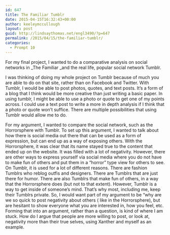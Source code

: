 ```yaml
---
id: 647
title: The Familiar Tumblr
date: 2015-04-15T16:32:43+00:00
author: keeleymccullough
layout: post
guid: http://lindsaythomas.net/engl3490/?p=647
permalink: /2015/04/15/the-familiar-tumblr/
categories:
  - Prompt 10
---
```

For my final project, I wanted to do a comparative analysis on social networks in _The Familiar _and the real life, popular social network Tumblr.

I was thinking of doing my whole project on Tumblr because of much you are able to do on that site, rather than on Facebook and Twitter. With Tumblr, I would be able to post photos, quotes, and text posts. It&#8217;s a form of a blog that I think would be more creative than just writing a basic paper. In using tumblr, I might be able to use a photo or quote to get one of my points across. I could use a text post to write a more in depth analysis if I think that a photo or quote won&#8217;t suffice. There are multiple possibilities that using Tumblr would allow me to do.

For my argument, I wanted to compare the social network, such as the Horrorsphere with Tumblr. To set up this argument, I wanted to talk about how there is social media out there that can be used as a form of expression, but can end up as a way of exposing others. With the Horrorsphere, it was clear that its name stayed true to the content that ended up on the website. It was filled with a lot of negativity. However, there are other ways to express yourself via social media where you do not have to make fun of others and put them in a &#8220;horror&#8221; type view for others to see. On Tumblr, it is used for a lot of different reasons. There are fashion Tumblrs who reblog outfis and designers. There are Tumblrs that are just there for humor. There are also Tumblrs that make fun of others, in a way that the Horrorsphere does (but not to that extent). However, Tumblr is a way to get inside of someone&#8217;s mind. That&#8217;s why most, including me, keep their Tumblrs private. So, I would want part of my argument to be &#8220;why are we so quick to post negativity about others ( like in the Horrorsphere), but are hesitant to show everyone what you are interested in, how you feel, etc. Forming that into an argument, rather than a question, is kind of where I am stuck. How do I argue that people are more willing to post, or look at, negativity more than their true selves, using Xanther and myself as an example.
